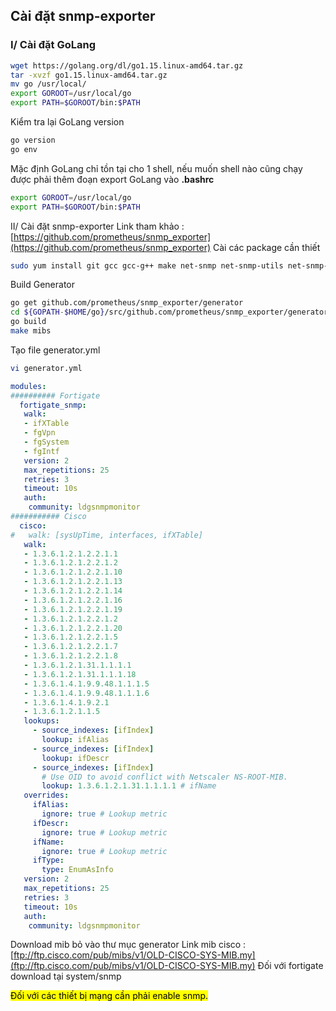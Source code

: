 ## Cài đặt snmp-exporter
### I/ Cài đặt GoLang
```bash
wget https://golang.org/dl/go1.15.linux-amd64.tar.gz
tar -xvzf go1.15.linux-amd64.tar.gz
mv go /usr/local/
export GOROOT=/usr/local/go
export PATH=$GOROOT/bin:$PATH
```
Kiểm tra lại GoLang version
```bash
go version
go env
```
Mặc định GoLang chỉ tồn tại cho 1 shell, nếu muốn shell nào cũng chạy được phải thêm đoạn export GoLang vào **.bashrc**
```bash
export GOROOT=/usr/local/go
export PATH=$GOROOT/bin:$PATH
```
II/ Cài đặt snmp-exporter
Link tham khảo : [https://github.com/prometheus/snmp_exporter](https://github.com/prometheus/snmp_exporter)
Cài các package cần thiết
```bash
sudo yum install git gcc gcc-g++ make net-snmp net-snmp-utils net-snmp-libs net-snmp-devel # RHEL-based distros
```
Build Generator
```bash
go get github.com/prometheus/snmp_exporter/generator
cd ${GOPATH-$HOME/go}/src/github.com/prometheus/snmp_exporter/generator
go build
make mibs
```
Tạo file generator.yml
```bash
vi generator.yml
```
```yaml
modules:
########## Fortigate
  fortigate_snmp:
   walk:
   - ifXTable
   - fgVpn
   - fgSystem
   - fgIntf
   version: 2
   max_repetitions: 25
   retries: 3
   timeout: 10s
   auth:
    community: ldgsnmpmonitor
########### Cisco 
  cisco:
#   walk: [sysUpTime, interfaces, ifXTable]
   walk:
   - 1.3.6.1.2.1.2.2.1.1
   - 1.3.6.1.2.1.2.2.1.2
   - 1.3.6.1.2.1.2.2.1.10
   - 1.3.6.1.2.1.2.2.1.13
   - 1.3.6.1.2.1.2.2.1.14
   - 1.3.6.1.2.1.2.2.1.16
   - 1.3.6.1.2.1.2.2.1.19
   - 1.3.6.1.2.1.2.2.1.2
   - 1.3.6.1.2.1.2.2.1.20
   - 1.3.6.1.2.1.2.2.1.5
   - 1.3.6.1.2.1.2.2.1.7
   - 1.3.6.1.2.1.2.2.1.8
   - 1.3.6.1.2.1.31.1.1.1.1
   - 1.3.6.1.2.1.31.1.1.1.18
   - 1.3.6.1.4.1.9.9.48.1.1.1.5
   - 1.3.6.1.4.1.9.9.48.1.1.1.6
   - 1.3.6.1.4.1.9.2.1
   - 1.3.6.1.2.1.1.5
   lookups:
     - source_indexes: [ifIndex]
       lookup: ifAlias
     - source_indexes: [ifIndex]
       lookup: ifDescr
     - source_indexes: [ifIndex]
       # Use OID to avoid conflict with Netscaler NS-ROOT-MIB.
       lookup: 1.3.6.1.2.1.31.1.1.1.1 # ifName
   overrides:
     ifAlias:
       ignore: true # Lookup metric
     ifDescr:
       ignore: true # Lookup metric
     ifName:
       ignore: true # Lookup metric
     ifType:
       type: EnumAsInfo
   version: 2
   max_repetitions: 25
   retries: 3
   timeout: 10s
   auth:
    community: ldgsnmpmonitor
```
Download mib bỏ vào thư mục generator
Link mib cisco : [ftp://ftp.cisco.com/pub/mibs/v1/OLD-CISCO-SYS-MIB.my](ftp://ftp.cisco.com/pub/mibs/v1/OLD-CISCO-SYS-MIB.my)
Đối với fortigate download tại system/snmp

<mark>Đối với các thiết bị mạng cần phải enable snmp.</mark>



